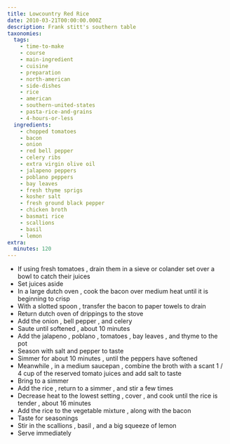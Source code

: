 ```yaml
---
title: Lowcountry Red Rice
date: 2010-03-21T00:00:00.000Z
description: Frank stitt's southern table
taxonomies:
  tags:
    - time-to-make
    - course
    - main-ingredient
    - cuisine
    - preparation
    - north-american
    - side-dishes
    - rice
    - american
    - southern-united-states
    - pasta-rice-and-grains
    - 4-hours-or-less
  ingredients:
    - chopped tomatoes
    - bacon
    - onion
    - red bell pepper
    - celery ribs
    - extra virgin olive oil
    - jalapeno peppers
    - poblano peppers
    - bay leaves
    - fresh thyme sprigs
    - kosher salt
    - fresh ground black pepper
    - chicken broth
    - basmati rice
    - scallions
    - basil
    - lemon
extra:
  minutes: 120
---
```

 - If using fresh tomatoes , drain them in a sieve or colander set over a bowl to catch their juices
 - Set juices aside
 - In a large dutch oven , cook the bacon over medium heat until it is beginning to crisp
 - With a slotted spoon , transfer the bacon to paper towels to drain
 - Return dutch oven of drippings to the stove
 - Add the onion , bell pepper , and celery
 - Saute until softened , about 10 minutes
 - Add the jalapeno , poblano , tomatoes , bay leaves , and thyme to the pot
 - Season with salt and pepper to taste
 - Simmer for about 10 minutes , until the peppers have softened
 - Meanwhile , in a medium saucepan , combine the broth with a scant 1 / 4 cup of the reserved tomato juices and add salt to taste
 - Bring to a simmer
 - Add the rice , return to a simmer , and stir a few times
 - Decrease heat to the lowest setting , cover , and cook until the rice is tender , about 16 minutes
 - Add the rice to the vegetable mixture , along with the bacon
 - Taste for seasonings
 - Stir in the scallions , basil , and a big squeeze of lemon
 - Serve immediately
